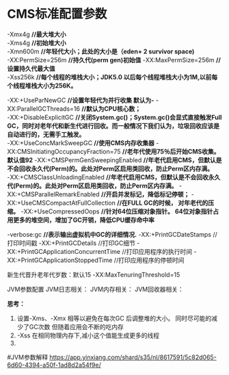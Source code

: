 # **CMS标准配置参数**

-Xmx4g   **//最大堆大小**	  
-Xms4g   **//初始堆大小**	  
-Xmn600m  **//年轻代大小；此处的大小是（eden+ 2 survivor space)**  
-XX:PermSize=256m  **//持久代(perm gen)初始值** 
-XX:MaxPermSize=256m  **//设置持久代最大值**	
-Xss256k              **//每个线程的堆栈大小；JDK5.0 以后每个线程堆栈大小为1M,以前每个线程堆栈大小为256K。**

-XX:+UseParNewGC    **//设置年轻代为并行收集 默认为-**
-XX:ParallelGCThreads=16  **//默认为CPU核心数；**	
-XX:+DisableExplicitGC    **//关闭System.gc()；System.gc()会显式直接触发Full GC，同时对老年代和新生代进行回收。而一般情况下我们认为，垃圾回收应该是自动进行的，无需手工触发。**  
-XX:+UseConcMarkSweepGC   **//使用CMS内存收集器**
-XX:CMSInitiatingOccupancyFraction=75  **//老年代使用75％后开始CMS收集。默认值92**
-XX:+CMSPermGenSweepingEnabled  **//年老代启用CMS，但默认是不会回收永久代(Perm)的。此处对Perm区启用类回收，防止Perm区内存满。**  
-XX:+CMSClassUnloadingEnabled  **//年老代启用CMS，但默认是不会回收永久代(Perm)的。此处对Perm区启用类回收，防止Perm区内存满。**
-XX:+CMSParallelRemarkEnabled  **//开启并发标记，降低标记停顿；**
-XX:+UseCMSCompactAtFullCollection **//在FULL GC的时候， 对年老代的压缩。**
-XX:+UseCompressedOops   **//针对64位压缩对象指针。 64位对象指针占用更多的堆空间，增加了GC开销，降低CPU缓存命中率**

-verbose:gc          **//表示输出虚拟机中GC的详细情况.**
-XX:+PrintGCDateStamps  //打印时间戳
-XX:+PrintGCDetails  //打印GC细节
-XX:+PrintGCApplicationConcurrentTime //打印应用程序的执行时间
-XX:+PrintGCApplicationStoppedTime //打印应用程序的停顿时间

新生代晋升老年代岁数：默认15 -XX:MaxTenuringThreshold=15

JVM参数配置
JVM日志相关：
JVM内存相关：
JVM回收器相关：


**思考：**  
1. 设置-Xms、-Xmx 相等以避免在每次GC 后调整堆的大小。 同时尽可能的减少了GC次数 
  但随着应用会不断的吃内存
2. -Xss 在相同物理内存下,减小这个值能生成更多的线程  
3.

#JVM参数解释
https://app.yinxiang.com/shard/s35/nl/8617591/5c82d065-6d60-4394-a50f-1ad8d2a54f9e/